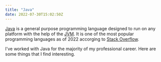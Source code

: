```yaml
---
title: "Java"
date: 2022-07-30T15:02:50Z
---
```


[Java](https://dev.java/learn/) is a general purpose programming language designed to run on any platform with the help of the [JVM](https://en.wikipedia.org/wiki/Java_virtual_machine). It is one of the most popular programming languages as of 2022 accorging to [Stack Overflow](https://survey.stackoverflow.co/2022/#most-popular-technologies-language-prof).

I've worked with Java for the majority of my professional career. Here are some things that I find interesting.

